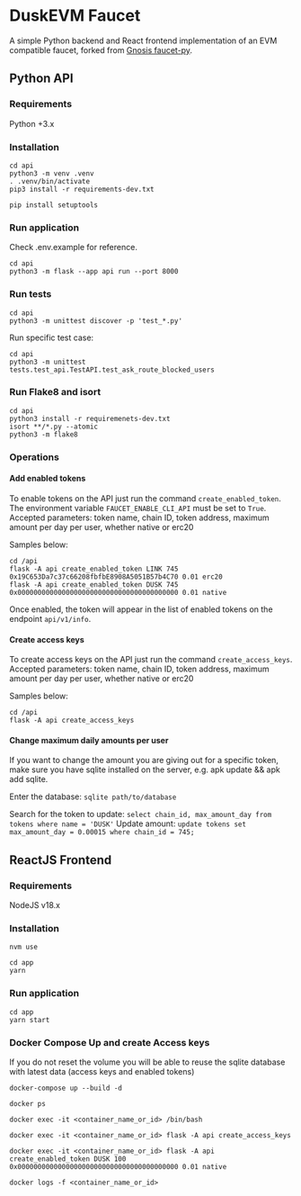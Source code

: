 # DuskEVM Faucet

A simple Python backend and React frontend implementation of an EVM compatible faucet, forked from [Gnosis faucet-py](https://github.com/gnosischain/faucet-py/).

## Python API

### Requirements

Python +3.x

### Installation

```
cd api
python3 -m venv .venv
. .venv/bin/activate
pip3 install -r requirements-dev.txt

pip install setuptools
```

### Run application

Check .env.example for reference.

```
cd api
python3 -m flask --app api run --port 8000
```

### Run tests

```
cd api
python3 -m unittest discover -p 'test_*.py'
```

Run specific test case:

```
cd api
python3 -m unittest tests.test_api.TestAPI.test_ask_route_blocked_users
```

### Run Flake8 and isort

```
cd api
python3 install -r requiremenets-dev.txt
isort **/*.py --atomic
python3 -m flake8
```

### Operations

#### Add enabled tokens

To enable tokens on the API just run the command `create_enabled_token`.
The environment variable `FAUCET_ENABLE_CLI_API` must be set to `True`.
Accepted parameters: token name, chain ID, token address, maximum amount per day per user, whether native or erc20

Samples below:

```
cd /api
flask -A api create_enabled_token LINK 745 0x19C653Da7c37c66208fbfbE8908A5051B57b4C70 0.01 erc20
flask -A api create_enabled_token DUSK 745 0x0000000000000000000000000000000000000000 0.01 native
```

Once enabled, the token will appear in the list of enabled tokens on the endpoint `api/v1/info`.

#### Create access keys

To create access keys on the API just run the command `create_access_keys`.
Accepted parameters: token name, chain ID, token address, maximum amount per day per user, whether native or erc20

Samples below:

```
cd /api
flask -A api create_access_keys
```

#### Change maximum daily amounts per user

If you want to change the amount you are giving out for a specific token, make sure you have sqlite
installed on the server, e.g. apk update && apk add sqlite.

Enter the database: `sqlite path/to/database`

Search for the token to update: `select chain_id, max_amount_day from tokens where name = 'DUSK'`
Update amount: `update tokens set max_amount_day = 0.00015 where chain_id = 745;`

## ReactJS Frontend

### Requirements

NodeJS v18.x

### Installation

```
nvm use

cd app
yarn
```

### Run application

```
cd app
yarn start
```

### Docker Compose Up and create Access keys

If you do not reset the volume you will be able to reuse the sqlite database with latest data (access keys and enabled tokens)

```
docker-compose up --build -d

docker ps

docker exec -it <container_name_or_id> /bin/bash

docker exec -it <container_name_or_id> flask -A api create_access_keys

docker exec -it <container_name_or_id> flask -A api create_enabled_token DUSK 100 0x0000000000000000000000000000000000000000 0.01 native

docker logs -f <container_name_or_id>
```
